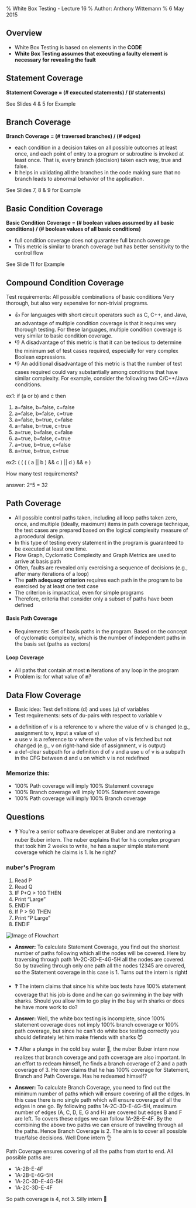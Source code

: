 % White Box Testing - Lecture 16
% Author: Anthony Wittemann
% 6 May 2015

## Overview
- White Box Testing is based on elements in the **CODE**
- **White Box Testing assumes that executing a faulty element is necessary for revealing the fault**



## Statement Coverage
**Statement Coverage = (# executed statements) / (# statements)**

See Slides 4 & 5 for Example

## Branch Coverage
**Branch Coverage = (# traversed branches) / (# edges)**
- each condition in a decision takes on all possible outcomes at least once, and each point of entry to a program or subroutine is invoked at least once. That is, every branch (decision) taken each way, true and false. 
- It helps in validating all the branches in the code making sure that no branch leads to abnormal behavior of the application. 

See Slides 7, 8 & 9 for Example

## Basic Condition Coverage
**Basic Condition Coverage = (# boolean values assumed by all basic conditions) / (# boolean values of all basic conditions)**
- full condition coverage does not guarantee full branch coverage
- This metric is similar to branch coverage but has better sensitivity to the control flow

See Slide 11 for Example

## Compound Condition Coverage
Test requirements: All possible combinations of basic conditions
Very thorough, but also very expensive for non-trivial programs.
- :+1: For languages with short circuit operators such as C, C++, and Java, an advantage of multiple condition coverage is that it requires very thorough testing. For these languages, multiple condition coverage is very similar to basic condition coverage.
- :-1: A disadvantage of this metric is that it can be tedious to determine the minimum set of test cases required, especially for very complex Boolean expressions.
- :-1: An additional disadvantage of this metric is that the number of test cases required could vary substantially among conditions that have similar complexity. For example, consider the following two C/C++/Java conditions.

ex1: 
if (a or b) and c then

1. a=false, b=false, c=false
2. a=false, b=false, c=true
3. a=false, b=true, c=false
4. a=false, b=true, c=true
5. a=true, b=false, c=false
6. a=true, b=false, c=true
7. a=true, b=true, c=false
8. a=true, b=true, c=true
 
ex2:
( ( ( ( a || b ) && c ) || d ) && e )

How many test requirements? 

answer: 2^5 = 32

## Path Coverage
- All possible control paths taken, including all loop paths taken zero, once, and multiple (ideally, maximum) items in path coverage technique, the test cases are prepared based on the logical complexity measure of a procedural design. 
- In this type of testing every statement in the program is guaranteed to be executed at least one time. 
- Flow Graph, Cyclomatic Complexity and Graph Metrics are used to arrive at basis path
- Often, faults are revealed only exercising a sequence of decisions (e.g., after many iterations of a loop)
- The **path adequacy criterion** requires each path in the program to be exercised by at least one test case
- The criterion is impractical, even for simple programs
- Therefore, criteria that consider only a subset of paths have been defined

#### Basis Path Coverage
- Requirements: Set of basis paths in the program. Based on the concept of cyclomatic complexity, which is the number of independent paths in the basis set (paths as vectors)

#### Loop Coverage
- All paths that contain at most **n** iterations of any loop in the program
- Problem is: for what value of **n**?

## Data Flow Coverage
- Basic idea: Test definitions (d) and uses (u) of variables
- Test requirements: sets of du-pairs with respect to variable v
 * a definition of v is a reference to v where the value of v is changed (e.g., assignment to v, input a value of v)
 * a use v is a reference to v where the value of v is fetched but not changed (e.g., v on right-hand side of assignment, v is output)
 * a def-clear subpath for a definition d of v and a use u of v is a subpath in the CFG between d and u on which v is not redefined


### Memorize this:
- 100% Path coverage will imply 100% Statement coverage
- 100% Branch coverage will imply 100% Statement coverage
- 100% Path coverage will imply 100% Branch coverage


## Questions
- :question: You're a senior software developer at Buber and are mentoring a nuber Buber intern. The nuber explains that for his complex program that took him 2 weeks to write, he has a super simple statement coverage which he claims is 1. Is he right?

### nuber's Program
1. Read P 
2. Read Q 
3. IF P+Q > 100 THEN 
4. Print “Large” 
5. ENDIF 
6. If P > 50 THEN 
7. Print “P Large” 
8. ENDIF

![Image of Flowchart](https://07871e11-a-62cb3a1a-s-sites.googlegroups.com/site/swtestingconcepts/home/test-design-techniques/for-white-box/statement-branch-and-path-coverage/coverage.png?attachauth=ANoY7cqyyxk7aKq7Aef_wn0PIYBnu-zq7op9KjZbf6muaEUIF2jRETZ485N1ctKQbq16h-4nhNLkpTClgRE-mdvYDaJFSY-x2YgGoul33OlHToHd_3eCnFIoeDbcl2n1n6DZyCVwHGw3iCVuA7kSd1P3S5O-pP1x-Gr6YO-RfZFuPMOeYt70AIYEpvByIk5gtjWYd_gQwY8QH6npmThLPBKe7WB7nokpbAwqMHQ-EHlEkMKP_wp6MBsdIJTTzX8XFmYtpmujGXeXqQe4Y3xIS9N1ZR4b_rhs88ANCp7COVPS7OX_k-zAlFBlFLCmkISnxqEn5UkORXHrFU0OWwXzPmT5S9SiL2HSYA%3D%3D&attredirects=0)

- **Answer:** To calculate Statement Coverage, you find out the shortest number of paths following 
which all the nodes will be covered. Here by traversing through path 1A-2C-3D-E-4G-5H all 
the nodes are covered. So by traveling through only one path all the nodes 12345 are covered, 
so the Statement coverage in this case is 1. Turns out the intern is right:exclamation: 

- :question:  The intern claims that since his white box tests have 100% statement coverage that his job is done and he can go swimming in the bay with sharks. Should you allow him to go play in the bay with sharks or does he have more work to do? 


- **Answer:** Well, the white box testing is incomplete, since 100% statement coverage does not imply 100% branch coverage or 100% path coverage, but since he can't do white box testing correctly you should definately let him make friends with sharks :smiling_imp:

- :question: After a plunge in the cold bay water :ocean:, the nuber Buber intern now realizes that branch coverage and path coverage are also important. In an effort to redeam himself, he finds a branch coverage of 2 and a path coverage of 3. He now claims that he has 100% coverage for Statement, Branch and Path Coverage. Has he redeamed himself?


- **Answer:** To calculate Branch Coverage, you need to find out the minimum number of paths which will 
ensure covering of all the edges. In this case there is no single path which will ensure coverage of all the edges in one go. By following paths 1A-2C-3D-E-4G-5H, maximum number of edges (A, C, D, E, G and H) are covered but edges B and F are left. To covers these edges we can follow  1A-2B-E-4F. By the combining the above two paths we can ensure of traveling through all the paths. Hence Branch Coverage is 2. The aim is to cover all possible true/false decisions. Well Done intern :ok_hand:

Path Coverage ensures covering of all the paths from start to end.
All possible paths are:
* 1A-2B-E-4F
* 1A-2B-E-4G-5H
* 1A-2C-3D-E-4G-5H
* 1A-2C-3D-E-4F
 
 
So path coverage is 4, not 3. Silly intern :koala:

